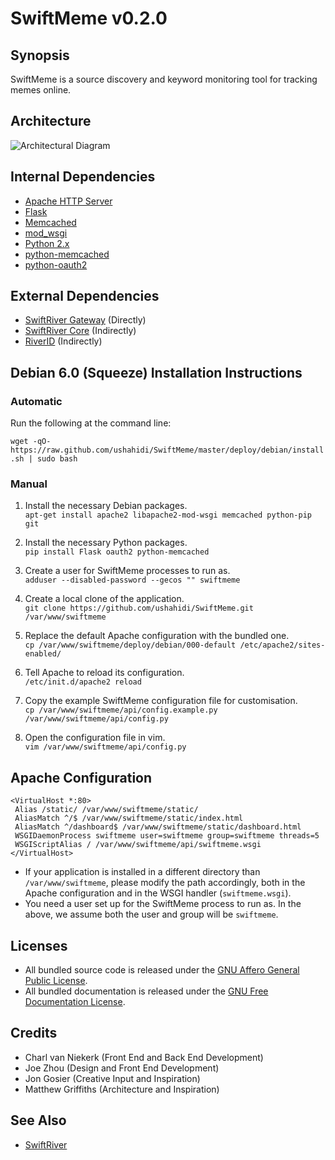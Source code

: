 # SwiftMeme v0.2.0

## Synopsis

SwiftMeme is a source discovery and keyword monitoring tool for tracking memes online.

## Architecture

![Architectural Diagram](https://github.com/ushahidi/SwiftMeme/raw/master/doc/architecture.png)

## Internal Dependencies

* [Apache HTTP Server](http://httpd.apache.org/)
* [Flask](http://flask.pocoo.org/)
* [Memcached](http://memcached.org/)
* [mod_wsgi](http://code.google.com/p/modwsgi/)
* [Python 2.x](http://python.org/)
* [python-memcached](http://www.tummy.com/Community/software/python-memcached/)
* [python-oauth2](https://github.com/simplegeo/python-oauth2)

## External Dependencies

* [SwiftRiver Gateway](https://github.com/ushahidi/SwiftGateway) (Directly)
* [SwiftRiver Core](https://github.com/ushahidi/Swiftriver) (Indirectly)
* [RiverID](https://github.com/ushahidi/RiverID) (Indirectly)

## Debian 6.0 (Squeeze) Installation Instructions

### Automatic

Run the following at the command line:

`wget -qO- https://raw.github.com/ushahidi/SwiftMeme/master/deploy/debian/install.sh | sudo bash`

### Manual

1. Install the necessary Debian packages.  
`apt-get install apache2 libapache2-mod-wsgi memcached python-pip git`

2. Install the necessary Python packages.  
`pip install Flask oauth2 python-memcached`

3. Create a user for SwiftMeme processes to run as.  
`adduser --disabled-password --gecos "" swiftmeme`

4. Create a local clone of the application.  
`git clone https://github.com/ushahidi/SwiftMeme.git /var/www/swiftmeme`

5. Replace the default Apache configuration with the bundled one.  
`cp /var/www/swiftmeme/deploy/debian/000-default /etc/apache2/sites-enabled/`

6. Tell Apache to reload its configuration.  
`/etc/init.d/apache2 reload`

7. Copy the example SwiftMeme configuration file for customisation.  
`cp /var/www/swiftmeme/api/config.example.py /var/www/swiftmeme/api/config.py`

8. Open the configuration file in vim.  
`vim /var/www/swiftmeme/api/config.py`

## Apache Configuration

    <VirtualHost *:80>
     Alias /static/ /var/www/swiftmeme/static/
     AliasMatch ^/$ /var/www/swiftmeme/static/index.html
     AliasMatch ^/dashboard$ /var/www/swiftmeme/static/dashboard.html
     WSGIDaemonProcess swiftmeme user=swiftmeme group=swiftmeme threads=5
     WSGIScriptAlias / /var/www/swiftmeme/api/swiftmeme.wsgi
    </VirtualHost>

* If your application is installed in a different directory than `/var/www/swiftmeme`, please modify the path accordingly, both in the Apache configuration and in the WSGI handler (`swiftmeme.wsgi`).
* You need a user set up for the SwiftMeme process to run as. In the above, we assume both the user and group will be `swiftmeme`.

## Licenses

* All bundled source code is released under the [GNU Affero General Public License](http://www.gnu.org/licenses/agpl.html).
* All bundled documentation is released under the [GNU Free Documentation License](http://www.gnu.org/licenses/fdl.html).

## Credits

* Charl van Niekerk (Front End and Back End Development)
* Joe Zhou (Design and Front End Development)
* Jon Gosier (Creative Input and Inspiration)
* Matthew Griffiths (Architecture and Inspiration)

## See Also

* [SwiftRiver](http://swiftly.org)
